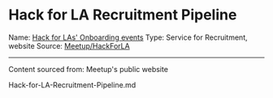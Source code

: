 # Hack for LA Recruitment Pipeline
Name: 	[Hack for LAs' Onboarding events](https://www.meetup.com/hackforla/events)
Type: 	Service for Recruitment, website
Source: 	[Meetup/HackForLA](https://www.meetup.com/hackforla/)

---
Content sourced from: Meetup's public website

Hack-for-LA-Recruitment-Pipeline.md

